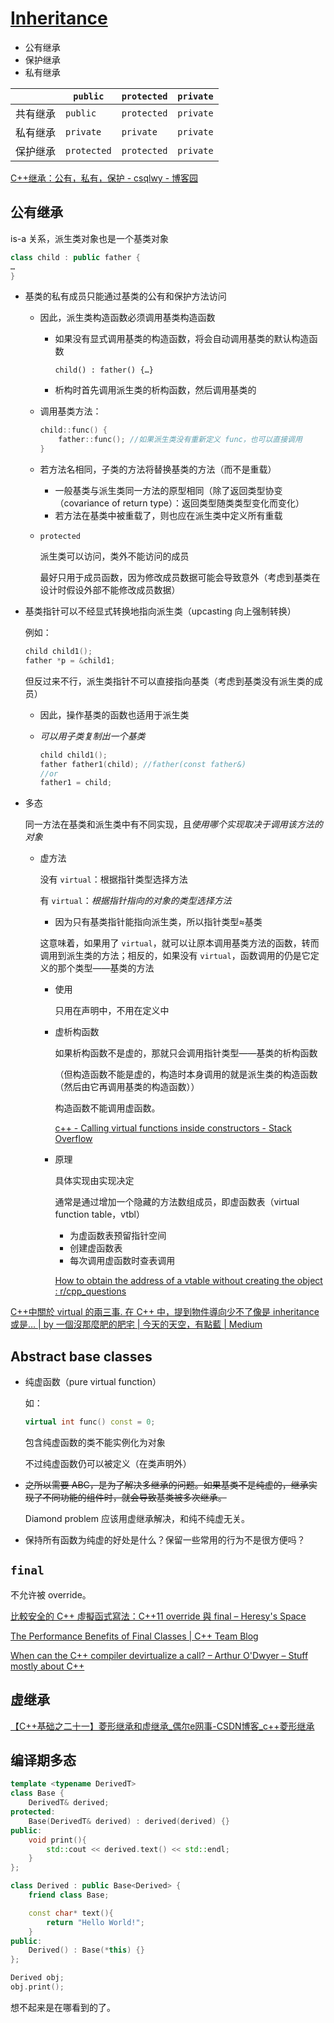 # [Inheritance](https://en.cppreference.com/w/cpp/language/derived_class)
- 公有继承
- 保护继承
- 私有继承

|  | `public` | `protected` | `private` |
| --- | --- | --- | --- |
| 共有继承 | `public` | `protected` | `private` |
| 私有继承 | `private` | `private` | `private` |
| 保护继承 | `protected` | `protected` | `private` |

[C++继承：公有，私有，保护 - csqlwy - 博客园](https://www.cnblogs.com/qlwy/archive/2011/08/25/2153584.html)

## 公有继承
is-a 关系，派生类对象也是一个基类对象

```cpp
class child : public father {
…
}
```

- 基类的私有成员只能通过基类的公有和保护方法访问
  - 因此，派生类构造函数必须调用基类构造函数
    - 如果没有显式调用基类的构造函数，将会自动调用基类的默认构造函数

      `child() : father() {…}`
    - 析构时首先调用派生类的析构函数，然后调用基类的

  - 调用基类方法：

    ```cpp
    child::func() {
        father::func(); //如果派生类没有重新定义 func，也可以直接调用
    }
    ```

  - 若方法名相同，子类的方法将替换基类的方法（而不是重载）
    - 一般基类与派生类同一方法的原型相同（除了返回类型协变（covariance of return type）：返回类型随类类型变化而变化）
    - 若方法在基类中被重载了，则也应在派生类中定义所有重载

  - `protected`

    派生类可以访问，类外不能访问的成员

    最好只用于成员函数，因为修改成员数据可能会导致意外（考虑到基类在设计时假设外部不能修改成员数据）

- 基类指针可以不经显式转换地指向派生类（upcasting 向上强制转换）

  例如：
  ```cpp
  child child1();
  father *p = &child1;
  ```
  但反过来不行，派生类指针不可以直接指向基类（考虑到基类没有派生类的成员）

  - 因此，操作基类的函数也适用于派生类
  - *可以用子类复制出一个基类*

    ```cpp
    child child1();
    father father1(child); //father(const father&)
    //or
    father1 = child;
    ```

- 多态

  同一方法在基类和派生类中有不同实现，且*使用哪个实现取决于调用该方法的对象*

  - 虚方法

    没有 `virtual`：根据指针类型选择方法

    有 `virtual`：*根据指针指向的对象的类型选择方法*
    - 因为只有基类指针能指向派生类，所以指针类型≈基类

    这意味着，如果用了 `virtual`，就可以让原本调用基类方法的函数，转而调用到派生类的方法；相反的，如果没有 `virtual`，函数调用的仍是它定义的那个类型——基类的方法

    - 使用

      只用在声明中，不用在定义中

    - 虚析构函数

      如果析构函数不是虚的，那就只会调用指针类型——基类的析构函数

      （但构造函数不能是虚的，构造时本身调用的就是派生类的构造函数（然后由它再调用基类的构造函数））

      构造函数不能调用虚函数。

      [c++ - Calling virtual functions inside constructors - Stack Overflow](https://stackoverflow.com/questions/962132/calling-virtual-functions-inside-constructors)

    - 原理

      具体实现由实现决定

      通常是通过增加一个隐藏的方法数组成员，即虚函数表（virtual function table，vtbl）
      - 为虚函数表预留指针空间
      - 创建虚函数表
      - 每次调用虚函数时查表调用

      [How to obtain the address of a vtable without creating the object : r/cpp\_questions](https://www.reddit.com/r/cpp_questions/comments/z55xlh/how_to_obtain_the_address_of_a_vtable_without/)

[C++中關於 virtual 的兩三事. 在 C++ 中，提到物件導向少不了像是 inheritance 或是… | by 一個沒那麼肥的肥宅 | 今天的天空，有點藍 | Medium](https://medium.com/theskyisblue/c-%E4%B8%AD%E9%97%9C%E6%96%BC-virtual-%E7%9A%84%E5%85%A9%E4%B8%89%E4%BA%8B-1b4e2a2dc373)

## Abstract base classes
- 纯虚函数（pure virtual function）

  如：
  ```cpp
  virtual int func() const = 0;
  ```

  包含纯虚函数的类不能实例化为对象

  不过纯虚函数仍可以被定义（在类声明外）

- ~~之所以需要 ABC，是为了解决多继承的问题。如果基类不是纯虚的，继承实现了不同功能的组件时，就会导致基类被多次继承。~~

  Diamond problem 应该用虚继承解决，和纯不纯虚无关。

- 保持所有函数为纯虚的好处是什么？保留一些常用的行为不是很方便吗？

## `final`
不允许被 override。

[比較安全的 C++ 虛擬函式寫法：C++11 override 與 final – Heresy's Space](https://kheresy.wordpress.com/2014/10/03/override-and-final-in-cpp-11/)

[The Performance Benefits of Final Classes | C++ Team Blog](https://devblogs.microsoft.com/cppblog/the-performance-benefits-of-final-classes/)

[When can the C++ compiler devirtualize a call? – Arthur O'Dwyer – Stuff mostly about C++](https://quuxplusone.github.io/blog/2021/02/15/devirtualization/)

## 虚继承
[【C++基础之二十一】菱形继承和虚继承_偶尔e网事-CSDN博客_c++菱形继承](https://blog.csdn.net/jackystudio/article/details/17877219)

## 编译期多态
```cpp
template <typename DerivedT>
class Base {
    DerivedT& derived;
protected:
    Base(DerivedT& derived) : derived(derived) {}
public:
    void print(){
        std::cout << derived.text() << std::endl;
    }
};

class Derived : public Base<Derived> {
    friend class Base;

    const char* text(){
        return "Hello World!";
    }
public:
    Derived() : Base(*this) {}
};

Derived obj;
obj.print();
```
想不起来是在哪看到的了。